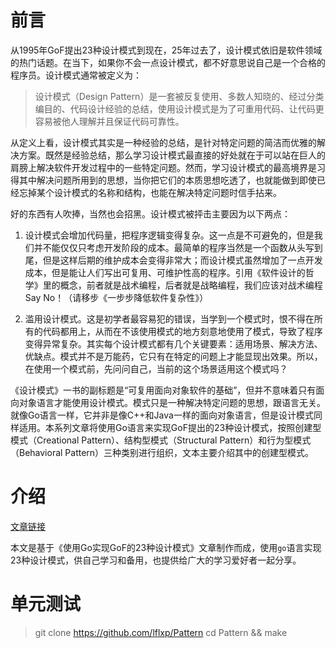# 前言

从1995年GoF提出23种设计模式到现在，25年过去了，设计模式依旧是软件领域的热门话题。在当下，如果你不会一点设计模式，都不好意思说自己是一个合格的程序员。设计模式通常被定义为：

> 设计模式（Design Pattern）是一套被反复使用、多数人知晓的、经过分类编目的、代码设计经验的总结，使用设计模式是为了可重用代码、让代码更容易被他人理解并且保证代码可靠性。

从定义上看，设计模式其实是一种经验的总结，是针对特定问题的简洁而优雅的解决方案。既然是经验总结，那么学习设计模式最直接的好处就在于可以站在巨人的肩膀上解决软件开发过程中的一些特定问题。然而，学习设计模式的最高境界是习得其中解决问题所用到的思想，当你把它们的本质思想吃透了，也就能做到即使已经忘掉某个设计模式的名称和结构，也能在解决特定问题时信手拈来。

好的东西有人吹捧，当然也会招黑。设计模式被抨击主要因为以下两点：

1. 设计模式会增加代码量，把程序逻辑变得复杂。这一点是不可避免的，但是我们并不能仅仅只考虑开发阶段的成本。最简单的程序当然是一个函数从头写到尾，但是这样后期的维护成本会变得非常大；而设计模式虽然增加了一点开发成本，但是能让人们写出可复用、可维护性高的程序。引用《软件设计的哲学》里的概念，前者就是战术编程，后者就是战略编程，我们应该对战术编程Say No！（请移步《一步步降低软件复杂性》）

2. 滥用设计模式。这是初学者最容易犯的错误，当学到一个模式时，恨不得在所有的代码都用上，从而在不该使用模式的地方刻意地使用了模式，导致了程序变得异常复杂。其实每个设计模式都有几个关键要素：适用场景、解决方法、优缺点。模式并不是万能药，它只有在特定的问题上才能显现出效果。所以，在使用一个模式前，先问问自己，当前的这个场景适用这个模式吗？

《设计模式》一书的副标题是“可复用面向对象软件的基础”，但并不意味着只有面向对象语言才能使用设计模式。模式只是一种解决特定问题的思想，跟语言无关。就像Go语言一样，它并非是像C++和Java一样的面向对象语言，但是设计模式同样适用。本系列文章将使用Go语言来实现GoF提出的23种设计模式，按照创建型模式（Creational Pattern）、结构型模式（Structural Pattern）和行为型模式（Behavioral Pattern）三种类别进行组织，文本主要介绍其中的创建型模式。

# 介绍

[文章链接](https://zhuanlan.zhihu.com/p/177025599)

本文是基于《使用Go实现GoF的23种设计模式》文章制作而成，使用`go`语言实现23种设计模式，供自己学习和备用，也提供给广大的学习爱好者一起分享。

# 单元测试

> git clone https://github.com/lflxp/Pattern
> cd Pattern && make
